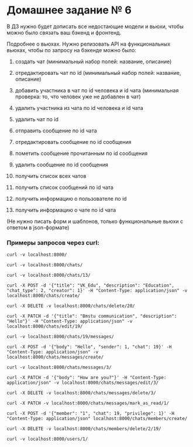 # Домашнее задание № 6

В ДЗ нужно будет дописать все недостающие модели и вьюхи, чтобы можно было связать ваш бэкенд и фронтенд.

Подробнее о вьюхах. Нужно релизовать API на функциональных вьюхах, чтобы по запросу на бэкенде можно было:
1) создать чат (минимальный набор полей: название, описание)

2) отредактировать чат по id (минимальный набор полей: название, описание)

3) добавить участника в чат по id человека и id чата (минимальная проверка: то, что человек уже не добавлен в чат)

4) удалить участника из чата по id человека и id чата

5) удалить чат по id

6) отправить сообщение по id чата

7) отредактировать сообщение по id сообщения

8) пометить сообщение прочитанным по id сообщения

9) удалить сообщение по id сообщения

10) получить список всех чатов

11) получить список сообщений по id чата

12) получить информацию о пользователе по id

13) получить информацию о чате по id чата


(Не нужно писать форм и шаблонов, только функциональные вьюхи с ответом в json-формате)

### Примеры запросов через curl:
```
curl -v localhost:8000/

curl -v localhost:8000/chats/

curl -v localhost:8000/chats/13/

curl -X POST -d '{"title": "VK_Edu", "description": "Education", "chat_type": 2, "creator": 1}' -H "Content-Type: application/json" -v localhost:8000/chats/create/

curl -X DELETE -v localhost:8000/chats/delete/20/

curl -X PATCH -d '{"title": "Bmstu communication", "description": "Hello"}' -H "Content-Type: application/json" -v localhost:8000/chats/edit/19/

curl -v localhost:8000/chats/19/messages/

curl -X POST -d '{"body": "Hello", "sender": 1, "chat": 19}' -H "Content-Type: application/json" -v localhost:8000/chats/messages/create/

curl -v localhost:8000/chats/messages/3/

curl -X PATCH -d '{"body": "How are you?"}' -H "Content-Type: application/json" -v localhost:8000/chats/messages/edit/3/

curl -X DELETE -v localhost:8000/chats/messages/delete/3/

curl -X PATCH -v localhost:8000/chats/messages/mark_as_read/1/

curl -X POST -d '{"member": "1", "chat": 19, "privilege": 1}' -H "Content-Type: application/json" localhost:8000/chats/members/create/

curl -X DELETE -v localhost:8000/chats/members/delete/2/19/

curl -v localhost:8000/users/1/

```
